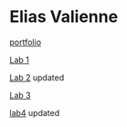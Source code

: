 # Elias Valienne

[portfolio]( https://github.com/BlackElias/2imd-dev-portfolio)

[Lab 1](https://github.com/BlackElias/2imd-dev-portfolio/tree/master/lab1%20-%20git)

[Lab 2](https://github.com/BlackElias/2imd-dev-portfolio/tree/master/lab2) updated

[Lab 3](https://github.com/BlackElias/2imd-dev-portfolio/tree/master/lab3) 

[lab4](https://github.com/BlackElias/2imd-dev-portfolio/tree/master/lab4) updated
